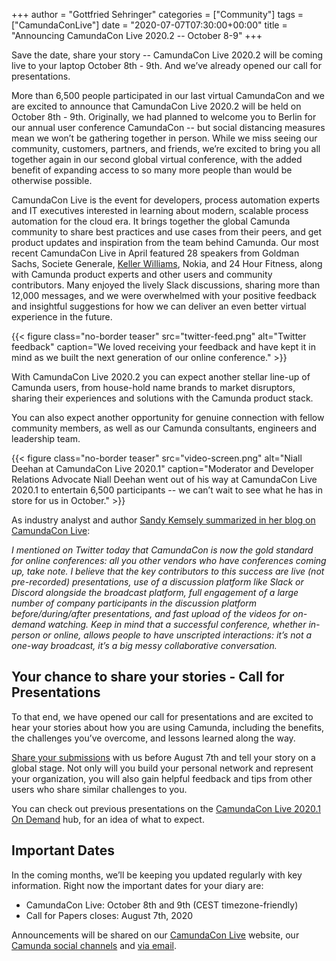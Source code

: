 +++
author = "Gottfried Sehringer"
categories = ["Community"]
tags = ["CamundaConLive"]
date = "2020-07-07T07:30:00+00:00"
title = "Announcing CamundaCon Live 2020.2 -- October 8-9"
+++

Save the date, share your story -- CamundaCon Live 2020.2 will be coming live to your laptop October 8th - 9th. And we’ve already opened our call for presentations.

<!--more-->

More than 6,500 people participated in our last virtual CamundaCon and we are excited to announce that CamundaCon Live 2020.2 will be held on October 8th - 9th. Originally, we had planned to welcome you to Berlin for our annual user conference CamundaCon -- but social distancing measures mean we won’t be gathering together in person. While we miss seeing our community, customers, partners, and friends, we’re excited to bring you all together again in our second global virtual conference, with the added benefit of expanding access to so many more people than would be otherwise possible.

CamundaCon Live is the event for developers, process automation experts and IT executives interested in learning about modern, scalable process automation for the cloud era. It brings together the global Camunda community to share best practices and use cases from their peers, and get product updates and inspiration from the team behind Camunda. Our most recent CamundaCon Live in April featured 28 speakers from Goldman Sachs, Societe Generale, [Keller Williams](https://blog.camunda.com/post/2020/06/how-real-estate-company-keller-williams-became-a-technology-leader/), Nokia, and 24 Hour Fitness, along with Camunda product experts and other users and community contributors. Many enjoyed the lively Slack discussions, sharing more than 12,000 messages, and we were overwhelmed with your positive feedback and insightful suggestions for how we can deliver an even better virtual experience in the future.

{{< figure class="no-border teaser" src="twitter-feed.png" alt="Twitter feedback" caption="We loved receiving your feedback and have kept it in mind as we built the next generation of our online conference." >}}

With CamundaCon Live 2020.2 you can expect another stellar line-up of Camunda users, from house-hold name brands to market disruptors, sharing their experiences and solutions with the Camunda product stack.

You can also expect another opportunity for genuine connection with fellow community members, as well as our Camunda consultants, engineers and leadership team.

{{< figure class="no-border teaser" src="video-screen.png" alt="Niall Deehan at CamundaCon Live 2020.1" caption="Moderator and Developer Relations Advocate Niall Deehan went out of his way at CamundaCon Live 2020.1 to entertain 6,500 participants -- we can’t wait to see what he has in store for us in October." >}}

As industry analyst and author [Sandy Kemsely summarized in her blog on CamundaCon Live](https://column2.com/2020/04/camundacon-live-2020-day-2-blockchain-interrupted-and-customer-case-studies-with-capital-one-and-goldman-sachs/):

_I mentioned on Twitter today that CamundaCon is now the gold standard for online conferences: all you other vendors who have conferences coming up, take note. I believe that the key contributors to this success are live (not pre-recorded) presentations, use of a discussion platform like Slack or Discord alongside the broadcast platform, full engagement of a large number of company participants in the discussion platform before/during/after presentations, and fast upload of the videos for on-demand watching. Keep in mind that a successful conference, whether in-person or online, allows people to have unscripted interactions: it’s not a one-way broadcast, it’s a big messy collaborative conversation._

## Your chance to share your stories - Call for Presentations

To that end, we have opened our call for presentations and are excited to hear your stories about how you are using Camunda, including the benefits, the challenges you’ve overcome, and lessons learned along the way.

[Share your submissions](https://camunda.com/events/call-for-presentations/?__hstc=117706710.896507eac19242e8fad537cbf7aeeb82.1593689481437.1593689481437.1593689481437.1&__hssc=117706710.1.1593689481437&__hsfp=1160653698) with us before August 7th and tell your story on a global stage. Not only will you build your personal network and represent your organization, you will also gain helpful feedback and tips from other users who share similar challenges to you.

You can check out previous presentations on the [CamundaCon Live 2020.1 On Demand](https://www.camundacon.com/live/) hub, for an idea of what to expect.

## Important Dates

In the coming months, we’ll be keeping you updated regularly with key information. Right now the important dates for your diary are:

* CamundaCon Live: October 8th and 9th (CEST timezone-friendly)
* Call for Papers closes: August 7th, 2020

Announcements will be shared on our [CamundaCon Live](https://www.camundacon.com/) website, our [Camunda social channels](https://twitter.com/Camunda) and [via email](https://www.camundacon.com/updates/).
